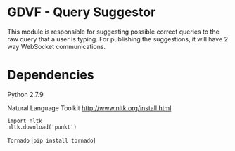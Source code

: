 # GDVF - Query Suggestor
This module is responsible for suggesting possible correct queries to the raw query that a user is typing.
For publishing the suggestions, it will have 2 way WebSocket communications.

# Dependencies
Python 2.7.9

Natural Language Toolkit http://www.nltk.org/install.html

```pyhton
import nltk
nltk.download('punkt')
```

`Tornado` [`pip install tornado`]
